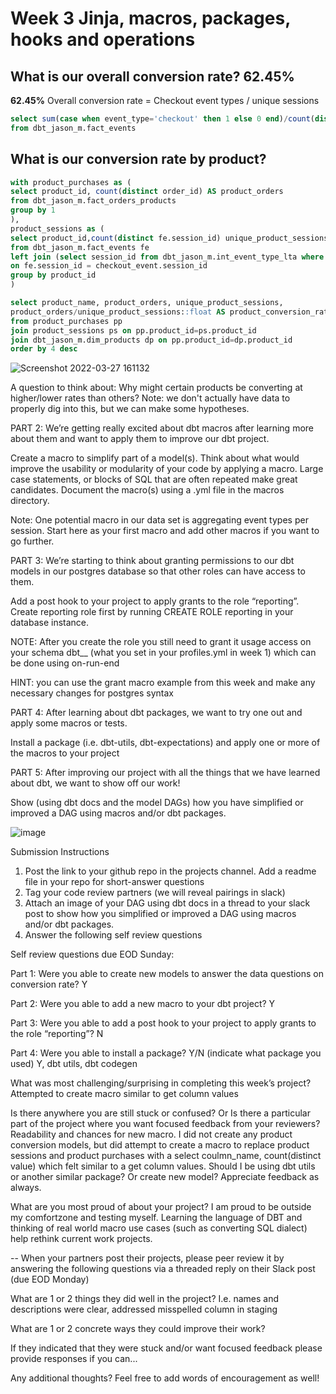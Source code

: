 # Week 3 Jinja, macros, packages, hooks and operations

## What is our overall conversion rate? 62.45%

**62.45%** Overall conversion rate = Checkout event types / unique sessions
~~~sql
select sum(case when event_type='checkout' then 1 else 0 end)/count(distinct session_id)::float 
from dbt_jason_m.fact_events
~~~

## What is our conversion rate by product?
~~~sql
with product_purchases as (
select product_id, count(distinct order_id) AS product_orders 
from dbt_jason_m.fact_orders_products 
group by 1
),
product_sessions as (
select product_id,count(distinct fe.session_id) unique_product_sessions
from dbt_jason_m.fact_events fe
left join (select session_id from dbt_jason_m.int_event_type_lta where checkout = 1) checkout_event
on fe.session_id = checkout_event.session_id
group by product_id
)

select product_name, product_orders, unique_product_sessions,
product_orders/unique_product_sessions::float AS product_conversion_rate
from product_purchases pp
join product_sessions ps on pp.product_id=ps.product_id
join dbt_jason_m.dim_products dp on pp.product_id=dp.product_id
order by 4 desc
~~~

![Screenshot 2022-03-27 161132](https://user-images.githubusercontent.com/20348624/160305299-58ec4611-1ea5-4c56-8d08-87a7683c9761.png)


A question to think about: Why might certain products be converting at higher/lower rates than others? Note: we don't actually have data to properly dig into this, but we can make some hypotheses. 

PART 2: We’re getting really excited about dbt macros after learning more about them and want to apply them to improve our dbt project. 

Create a macro to simplify part of a model(s). Think about what would improve the usability or modularity of your code by applying a macro. Large case statements, or blocks of SQL that are often repeated make great candidates. Document the macro(s) using a .yml file in the macros directory.

Note: One potential macro in our data set is aggregating event types per session. Start here as your first macro and add other macros if you want to go further.

PART 3: We’re starting to think about granting permissions to our dbt models in our postgres database so that other roles can have access to them.

Add a post hook to your project to apply grants to the role “reporting”. Create reporting role first by running CREATE ROLE reporting in your database instance.

NOTE: After you create the role you still need to grant it usage access on your schema dbt_<firstname>_<lastinitial> (what you set in your profiles.yml in week 1) which can be done using on-run-end

HINT: you can use the grant macro example from this week and make any necessary changes for postgres syntax

PART 4:  After learning about dbt packages, we want to try one out and apply some macros or tests.

Install a package (i.e. dbt-utils, dbt-expectations) and apply one or more of the macros to your project

PART 5: After improving our project with all the things that we have learned about dbt, we want to show off our work!

Show (using dbt docs and the model DAGs) how you have simplified or improved a DAG using macros and/or dbt packages.


  
![image](https://user-images.githubusercontent.com/20348624/160310075-31fd29ae-662c-4ca9-9e03-4e291047642e.png)


Submission Instructions

1. Post the link to your github repo in the projects channel. Add a readme file in your repo for short-answer questions
2. Tag your code review partners (we will reveal pairings in slack)
3. Attach an image of your DAG using dbt docs in a thread to your slack post to show how you simplified or improved a DAG using macros and/or dbt packages.
4. Answer the following self review questions

Self review questions due EOD Sunday: 

Part 1: Were you able to create new models to answer the data questions on conversion rate? Y

Part 2: Were you able to add a new macro to your dbt project? Y

Part 3: Were you able to add a post hook to your project to apply grants to the role “reporting”? N

Part 4: Were you able to install a package? Y/N (indicate what package you used) Y, dbt utils, dbt codegen

What was most challenging/surprising in completing this week’s project? Attempted to create macro similar to get column values

Is there anywhere you are still stuck or confused? Or Is there a particular part of the project where you want focused feedback from your reviewers? Readability and chances for new macro.  I did not create any product conversion models, but did attempt to create a macro to replace product sessions and product purchases with a select coulmn_name, count(distinct value) which felt similar to a get column values.  Should I be using dbt utils or another similar package? Or create new model?  Appreciate feedback as always. 

What are you most proud of about your project?  I am proud to be outside my comfortzone and testing myself.  Learning the language of DBT and thinking of real world macro use cases (such as converting SQL dialect) help rethink current work projects. 

--
When your partners post their projects, please peer review it by answering the following questions via a threaded reply on their Slack post (due EOD Monday)

What are 1 or 2 things they did well in the project? I.e. names and descriptions were clear, addressed misspelled column in staging

What are 1 or 2 concrete ways they could improve their work?

If they indicated that they were stuck and/or want focused feedback please provide responses if you can...

Any additional thoughts? Feel free to add words of encouragement as well!

